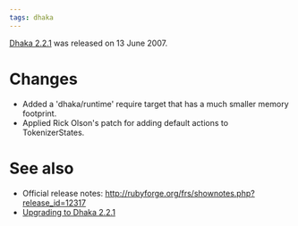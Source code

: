 ```yaml
---
tags: dhaka
---
```


[Dhaka 2.2.1](/wiki/Dhaka_2.2.1) was released on 13 June 2007.

# Changes

-   Added a 'dhaka/runtime' require target that has a much smaller memory footprint.
-   Applied Rick Olson's patch for adding default actions to TokenizerStates.

# See also

-   Official release notes: <http://rubyforge.org/frs/shownotes.php?release_id=12317>
-   [Upgrading to Dhaka 2.2.1](/wiki/Upgrading_to_Dhaka_2.2.1)

